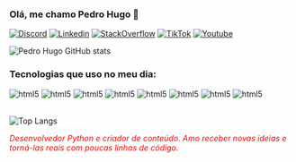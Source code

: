 
### Olá, me chamo Pedro Hugo 👋

[![Discord](https://img.shields.io/badge/Discord-7289DA?style=for-the-badge&logo=discord&logoColor=white)]()
[![Linkedin](https://img.shields.io/badge/LinkedIn-0077B5?style=for-the-badge&logo=linkedin&logoColor=white)](https://www.linkedin.com/in/pedro-hugo-ferreira-973545226/)
[![StackOverflow](https://img.shields.io/badge/Stack_Overflow-FE7A16?style=for-the-badge&logo=stack-overflow&logoColor=white)](https://stackoverflow.com/users/21942694/pedro-hugo)
[![TikTok](https://img.shields.io/badge/TikTok-000000?style=for-the-badge&logo=tiktok&logoColor=white)](https://www.tiktok.com/@beralta1)
[![Youtube](https://img.shields.io/badge/YouTube-FF0000?style=for-the-badge&logo=youtube&logoColor=white)](https://www.youtube.com/channel/UCF6xWaX05zYjNXT4Bq82zwg)


![Pedro Hugo GitHub stats](https://github-readme-stats.vercel.app/api?username=Pedro-Hugo&show_icons=true&theme=radical)

### Tecnologias que uso no meu dia:

<div style="display": inline-block>
  <img aling="center" alt="html5" src="https://img.shields.io/badge/Python-14354C?style=for-the-badge&logo=python&logoColor=yellow">
  <img aling="center" alt="html5" src="https://img.shields.io/badge/Django-092E20?style=for-the-badge&logo=django&logoColor=white">
  <img aling="center" alt="html5" src="https://img.shields.io/badge/Flask-000000?style=for-the-badge&logo=flask&logoColor=white">
  <img aling="center" alt="html5" src="https://img.shields.io/badge/SQLite-07405E?style=for-the-badge&logo=sqlite&logoColor=white">
  <img aling="center" alt="html5" src="https://img.shields.io/badge/PostgreSQL-316192?style=for-the-badge&logo=postgresql&logoColor=white">
  <img aling="center" alt="html5" src="https://img.shields.io/badge/GIT-E44C30?style=for-the-badge&logo=git&logoColor=white">
  <img aling="center" alt="html5" src="https://img.shields.io/badge/CSS3-1572B6?style=for-the-badge&logo=css3&logoColor=white">
  <img aling="center" alt="html5" src="https://img.shields.io/badge/HTML5-E34F26?style=for-the-badge&logo=html5&logoColor=white">
</div></br>

![Top Langs](https://github-readme-stats.vercel.app/api/top-langs/?username=PedroHugoSF&hide_progress=true&theme=radical)

<i style="color: #FF0000;">Desenvolvedor Python e criador de conteúdo. Amo receber novas ideias e torná-las reais com poucas linhas de código.</i>








